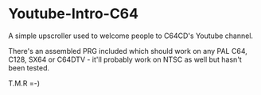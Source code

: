 # Youtube-Intro-C64
A simple upscroller used to welcome people to C64CD's Youtube channel.

There's an assembled PRG included which should work on any PAL C64, C128, SX64 or C64DTV - it'll probably work on NTSC as well but hasn't been tested.

T.M.R =-)
